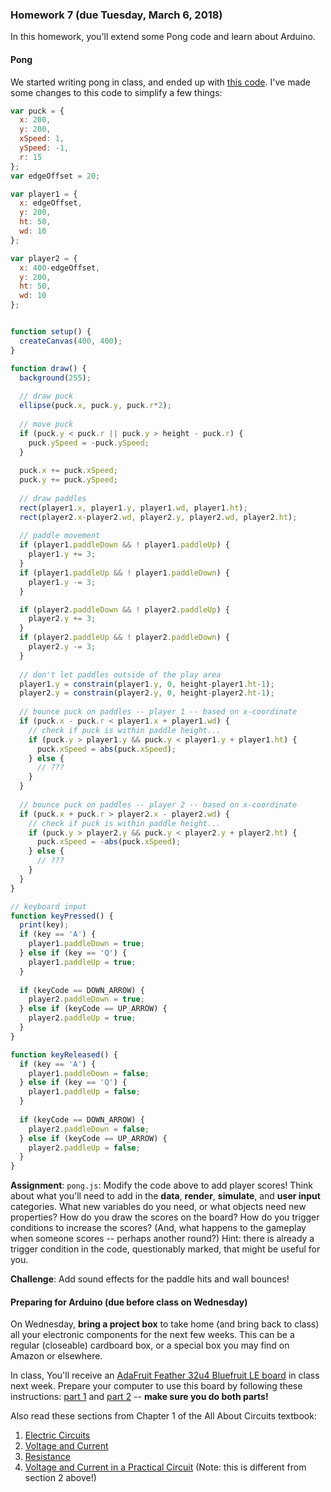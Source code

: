 ### Homework 7 (due Tuesday, March 6, 2018)

In this homework, you'll extend some Pong code and learn about Arduino.

#### Pong

We started writing pong in class, and ended up with [this code](https://github.com/cantor10000/cca-programming-electronics-spring-2018/blob/master/class_code/pong_wednesday.js). I've made some changes to this code to simplify a few things:

```javascript
var puck = {
  x: 200,
  y: 200,
  xSpeed: 1,
  ySpeed: -1,
  r: 15
};
var edgeOffset = 20;

var player1 = {
  x: edgeOffset,
  y: 200,
  ht: 50,
  wd: 10
};

var player2 = {
  x: 400-edgeOffset,
  y: 200,
  ht: 50,
  wd: 10
};


function setup() {
  createCanvas(400, 400);
}

function draw() {
  background(255);
  
  // draw puck
  ellipse(puck.x, puck.y, puck.r*2);
  
  // move puck
  if (puck.y < puck.r || puck.y > height - puck.r) {
    puck.ySpeed = -puck.ySpeed;
  }
  
  puck.x += puck.xSpeed;
  puck.y += puck.ySpeed;
  
  // draw paddles
  rect(player1.x, player1.y, player1.wd, player1.ht);
  rect(player2.x-player2.wd, player2.y, player2.wd, player2.ht);
  
  // paddle movement
  if (player1.paddleDown && ! player1.paddleUp) {
    player1.y += 3;
  }
  if (player1.paddleUp && ! player1.paddleDown) {
    player1.y -= 3;
  } 

  if (player2.paddleDown && ! player2.paddleUp) {
    player2.y += 3;
  }
  if (player2.paddleUp && ! player2.paddleDown) {
    player2.y -= 3;
  }
  
  // don't let paddles outside of the play area
  player1.y = constrain(player1.y, 0, height-player1.ht-1);
  player2.y = constrain(player2.y, 0, height-player2.ht-1);
  
  // bounce puck on paddles -- player 1 -- based on x-coordinate
  if (puck.x - puck.r < player1.x + player1.wd) {
    // check if puck is within paddle height...
    if (puck.y > player1.y && puck.y < player1.y + player1.ht) {
      puck.xSpeed = abs(puck.xSpeed);
    } else {
      // ???
    }
  }
  
  // bounce puck on paddles -- player 2 -- based on x-coordinate
  if (puck.x + puck.r > player2.x - player2.wd) {
    // check if puck is within paddle height...
    if (puck.y > player2.y && puck.y < player2.y + player2.ht) {
      puck.xSpeed = -abs(puck.xSpeed);
    } else {
      // ???
    }
  }
}

// keyboard input
function keyPressed() {
  print(key);
  if (key == 'A') {
    player1.paddleDown = true;
  } else if (key == 'Q') {
    player1.paddleUp = true;
  }
  
  if (keyCode == DOWN_ARROW) {
    player2.paddleDown = true;
  } else if (keyCode == UP_ARROW) {
    player2.paddleUp = true;
  }
}

function keyReleased() {
  if (key == 'A') {
    player1.paddleDown = false;
  } else if (key == 'Q') {
    player1.paddleUp = false;
  }
  
  if (keyCode == DOWN_ARROW) {
    player2.paddleDown = false;
  } else if (keyCode == UP_ARROW) {
    player2.paddleUp = false;
  }
}
```

**Assignment**: `pong.js`: Modify the code above to add player scores! Think about what you'll need to add in the **data**, **render**, **simulate**, and **user input** categories. What new variables do you need, or what objects need new properties? How do you draw the scores on the board? How do you trigger conditions to increase the scores? (And, what happens to the gameplay when someone scores -- perhaps another round?) Hint: there is already a trigger condition in the code, questionably marked, that might be useful for you.

**Challenge**: Add sound effects for the paddle hits and wall bounces!

#### Preparing for Arduino (due before class on Wednesday)

On Wednesday, **bring a project box** to take home (and bring back to class) all your electronic components for the next few weeks. This can be a regular (closeable) cardboard box, or a special box you may find on Amazon or elsewhere.

In class, You'll receive an [AdaFruit Feather 32u4 Bluefruit LE board](https://learn.adafruit.com/adafruit-feather-32u4-bluefruit-le/setup) in class next week. Prepare your computer to use this board by following these instructions: [part 1](https://learn.adafruit.com/adafruit-feather-32u4-bluefruit-le/setup) and [part 2](https://learn.adafruit.com/adafruit-feather-32u4-bluefruit-le/using-with-arduino-ide) -- **make sure you do both parts!**

Also read these sections from Chapter 1 of the All About Circuits textbook:

1. [Electric Circuits](https://www.allaboutcircuits.com/textbook/direct-current/chpt-1/electric-circuits/)
2. [Voltage and Current](https://www.allaboutcircuits.com/textbook/direct-current/chpt-1/voltage-current/)
3. [Resistance](https://www.allaboutcircuits.com/textbook/direct-current/chpt-1/resistance/)
4. [Voltage and Current in a Practical Circuit](https://www.allaboutcircuits.com/textbook/direct-current/chpt-1/voltage-current-practical-circuit/) (Note: this is different from section 2 above!)